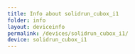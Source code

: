 ```yaml
---
title: Info about solidrun_cubox_i1
folder: info
layout: deviceinfo
permalink: /devices/solidrun_cubox_i1/
device: solidrun_cubox_i1
---
```

